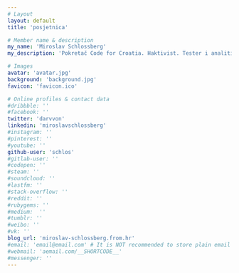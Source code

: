 ```yaml
---
# Layout
layout: default
title: 'posjetnica'

# Member name & description
my_name: 'Miroslav Schlossberg'
my_description: 'Pokretač Code for Croatia. Haktivist. Tester i analitičar softvera. Voditelj projekata.'

# Images
avatar: 'avatar.jpg'
background: 'background.jpg'
favicon: 'favicon.ico'

# Online profiles & contact data
#dribbble: ''
#facebook: ''
twitter: 'darvvon'
linkedin: 'miroslavschlossberg'
#instagram: ''
#pinterest: ''
#youtube: ''
github-user: 'schlos'
#gitlab-user: ''
#codepen: ''
#steam: ''
#soundcloud: ''
#lastfm: ''
#stack-overflow: ''
#reddit: ''
#rubygems: ''
#medium:  ''
#tumblr: ''
#weibo: ''
#vk: ''
blog_url: 'miroslav-schlossberg.from.hr'
#email: 'email@email.com' # It is NOT recommended to store plain email publicly due to spam, use other methodes of messaging
#webmail: 'aemail.com/__SHORTCODE__'
#messenger: ''
---
```


